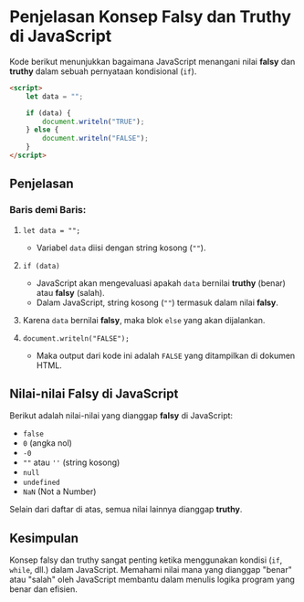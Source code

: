 # Penjelasan Konsep Falsy dan Truthy di JavaScript

Kode berikut menunjukkan bagaimana JavaScript menangani nilai **falsy** dan **truthy** dalam sebuah pernyataan kondisional (`if`).

```html
<script>
    let data = "";

    if (data) {
        document.writeln("TRUE");
    } else {
        document.writeln("FALSE");
    }
</script>
```

## Penjelasan

### Baris demi Baris:

1. `let data = "";`  
   - Variabel `data` diisi dengan string kosong (`""`).

2. `if (data)`  
   - JavaScript akan mengevaluasi apakah `data` bernilai **truthy** (benar) atau **falsy** (salah).
   - Dalam JavaScript, string kosong (`""`) termasuk dalam nilai **falsy**.

3. Karena `data` bernilai **falsy**, maka blok `else` yang akan dijalankan.

4. `document.writeln("FALSE");`  
   - Maka output dari kode ini adalah `FALSE` yang ditampilkan di dokumen HTML.

## Nilai-nilai Falsy di JavaScript

Berikut adalah nilai-nilai yang dianggap **falsy** di JavaScript:

- `false`
- `0` (angka nol)
- `-0`
- `""` atau `''` (string kosong)
- `null`
- `undefined`
- `NaN` (Not a Number)

Selain dari daftar di atas, semua nilai lainnya dianggap **truthy**.

## Kesimpulan

Konsep falsy dan truthy sangat penting ketika menggunakan kondisi (`if`, `while`, dll.) dalam JavaScript. Memahami nilai mana yang dianggap "benar" atau "salah" oleh JavaScript membantu dalam menulis logika program yang benar dan efisien.
